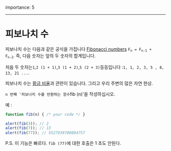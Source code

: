 importance: 5

---

# 피보나치 수

피보나치 수는 다음과 같은 공식을 가집니다 [Fibonacci numbers](https://en.wikipedia.org/wiki/Fibonacci_number) 
<code>F<sub>n</sub> = F<sub>n-1</sub> + F<sub>n-2</sub></code>. 즉, 다음 숫자는 앞의 두 숫자의 합계입니다.

처음 두 숫자는`1`,`2 (1 + 1)`,`3 (1 + 2)`,`5 (2 + 3)`등등입니다 :`1, 1, 2, 3, 5 , 8, 13, 21 ...`.

피보나치 수는 [황금 비율](https://en.wikipedia.org/wiki/Golden_ratio)과 관련이 있습니다.  그리고 우리 주변의 많은 자연 현상.

`n 번째 '피보나치 수를 반환하는 함수`fib (n)'을 작성하십시오.

예 :

```js
function fib(n) { /* your code */ }

alert(fib(3)); // 2
alert(fib(7)); // 13
alert(fib(77)); // 5527939700884757
```

P.S. 이 기능은 빠르다. `fib (77)`에 대한 호출은 1 초도 안된다.
